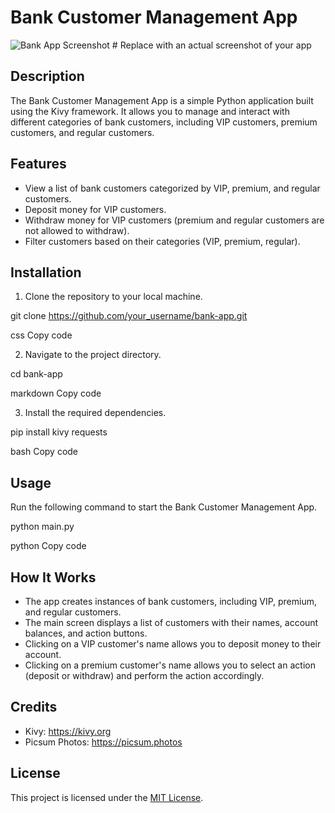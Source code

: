 # Bank Customer Management App

![Bank App Screenshot](/path/to/screenshot.png)  # Replace with an actual screenshot of your app

## Description

The Bank Customer Management App is a simple Python application built using the Kivy framework. It allows you to manage and interact with different categories of bank customers, including VIP customers, premium customers, and regular customers.

## Features

- View a list of bank customers categorized by VIP, premium, and regular customers.
- Deposit money for VIP customers.
- Withdraw money for VIP customers (premium and regular customers are not allowed to withdraw).
- Filter customers based on their categories (VIP, premium, regular).

## Installation

1. Clone the repository to your local machine.

git clone https://github.com/your_username/bank-app.git

css
Copy code

2. Navigate to the project directory.

cd bank-app

markdown
Copy code

3. Install the required dependencies.

pip install kivy
requests

bash
Copy code

## Usage

Run the following command to start the Bank Customer Management App.

python main.py

python
Copy code

## How It Works

- The app creates instances of bank customers, including VIP, premium, and regular customers.
- The main screen displays a list of customers with their names, account balances, and action buttons.
- Clicking on a VIP customer's name allows you to deposit money to their account.
- Clicking on a premium customer's name allows you to select an action (deposit or withdraw) and perform the action accordingly.

## Credits

- Kivy: https://kivy.org
- Picsum Photos: https://picsum.photos

## License

This project is licensed under the [MIT License](LICENSE).
